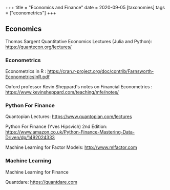 +++
title = "Economics and Finance"
date = 2020-09-05
[taxonomies]
tags = ["econometrics"]
+++

## Economics

Thomas Sargent Quantitative Economics Lectures (Julia and Python): https://quantecon.org/lectures/

### Econometrics

Econometrics in R : https://cran.r-project.org/doc/contrib/Farnsworth-EconometricsInR.pdf

Oxford professor Kevin Sheppard's notes on Financial Econometrics : https://www.kevinsheppard.com/teaching/mfe/notes/


### Python For Finance

Quantopian Lectures: https://www.quantopian.com/lectures

Python For Finance (Yves Hipsvich) 2nd Edition: https://www.amazon.co.uk/Python-Finance-Mastering-Data-Driven/dp/1492024333

Machine Learning for Factor Models: http://www.mlfactor.com



### Machine Learning

Machine Learning for Finance


Quantdare: https://quantdare.com